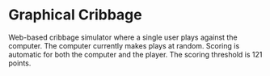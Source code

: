 # Graphical Cribbage

Web-based cribbage simulator where a single user plays against the computer. The computer currently makes plays at random. Scoring is automatic for both the computer and the player. The scoring threshold is 121 points. 
